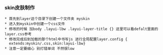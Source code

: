 ### skin皮肤制作
    * 首先到layer这个目录下创建一个文件夹 myskin
    * 进入到myskin中创建一个css文件
    * 修改的时候 加body .layui-lbw .layui-layer-title {} 这里可以看defalt里面的          layer.css参考
    * 修改完成后到加载的那个html中书写js 进行全局配置layer.config {
      extends:myskin/.css,skin:layui-lbw}
    * 注意一定要细心 别打错单词 不然很low